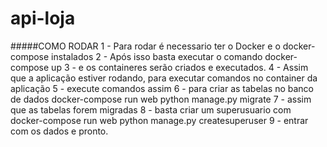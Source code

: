 # api-loja

#####COMO RODAR
1 - Para rodar é necessario ter o Docker e o docker-compose instalados
2 - Após isso basta executar o comando
    docker-compose up
3 - e os containeres serão criados e executados.
4 - Assim que a aplicação estiver rodando, para executar comandos no container da aplicação
5 - execute comandos assim
6 - para criar as tabelas no banco de dados
    docker-compose run web python manage.py migrate
7 - assim que as tabelas forem migradas
8 - basta criar um superusuario com
    docker-compose run web python manage.py createsuperuser
9 - entrar com os dados e pronto.
